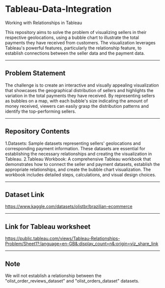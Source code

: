 # Tableau-Data-Integration
Working with Relationships in Tableau

This repository aims to solve the problem of visualizing sellers in their respective geolocations, using a bubble chart to illustrate the total payments they have received from customers. The visualization leverages Tableau's powerful features, particularly the relationship feature, to establish connections between the seller data and the payment data.

-----------------
Problem Statement
-----------------
The challenge is to create an interactive and visually appealing visualization that showcases the geographical distribution of sellers and highlights the variation in the total payments they have received. By representing sellers as bubbles on a map, with each bubble's size indicating the amount of money received, viewers can easily grasp the distribution patterns and identify the top-performing sellers.

-------------------
Repository Contents
-------------------
1.Datasets: Sample datasets representing sellers' geolocations and corresponding payment information. These datasets are essential for establishing the necessary relationships and creating the visualization in Tableau.
2.Tableau Workbook: A comprehensive Tableau workbook that demonstrates how to connect the seller and payment datasets, establish the appropriate relationships, and create the bubble chart visualization. The workbook includes detailed steps, calculations, and visual design choices.


------------
Dataset Link
------------
https://www.kaggle.com/datasets/olistbr/brazilian-ecommerce

-----
Link for Tableau worksheet
-----
https://public.tableau.com/views/Tableau-Relationships-Problem/Sheet1?:language=en-GB&:display_count=n&:origin=viz_share_link

-----
Note
-----
We will not establish a relationship between the "olist_order_reviews_dataset" and "olist_orders_dataset" datasets.
